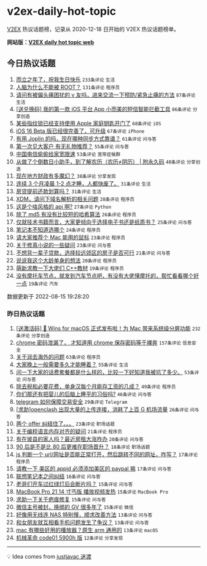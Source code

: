 # v2ex-daily-hot-topic

[V2EX](https://www.v2ex.com/) 热议话题榜，记录从 2020-12-18 日开始的 V2EX 热议话题榜单。

**网站版：[V2EX daily hot topic web](https://boojack.github.io/v2ex-daily-hot-topic-web/)**

## 今日热议话题

<!-- TODAY BEGIN -->

1. [而立之年了，祝我生日快乐](https://www.v2ex.com/t/872884) `233条评论` `生活`
1. [人脑为什么不能被 ROOT？](https://www.v2ex.com/t/872896) `131条评论` `程序员`
1. [请问有被偏头痛困扰的 v 友吗，进来交流一下预防/紧急止痛的方法](https://www.v2ex.com/t/872934) `87条评论` `生活`
1. [[送兑换码] 我的第一款 iOS 平台 App 小而美的短信智能拦截工具](https://www.v2ex.com/t/872853) `86条评论` `分享创造`
1. [某些指纹锁已经支持使用 Apple 家庭钥匙开门了](https://www.v2ex.com/t/872859) `68条评论` `iOS`
1. [iOS 16 Beta 版已经很完善了，可升级](https://www.v2ex.com/t/872912) `67条评论` `iPhone`
1. [有用 Joplin 的吗，现在哪种同步方式靠谱？](https://www.v2ex.com/t/872855) `61条评论` `问与答`
1. [第一次见大客户 有无礼物推荐？](https://www.v2ex.com/t/872929) `55条评论` `问与答`
1. [中国电信偷偷给家宽限速](https://www.v2ex.com/t/872856) `53条评论` `宽带症候群`
1. [从做了个倒数日小助手，到了解农历（农历≠阴历） | 附永久码](https://www.v2ex.com/t/873011) `40条评论` `分享创造`
1. [现在地方财政有多魔幻？](https://www.v2ex.com/t/872860) `38条评论` `分享发现`
1. [连续 3 个月凌晨 1-2 点才睡，人都快废了。](https://www.v2ex.com/t/873063) `31条评论` `生活`
1. [房贷提前还款划算吗？](https://www.v2ex.com/t/873039) `31条评论` `生活`
1. [XDM，请问下域名解析的相关问题](https://www.v2ex.com/t/872919) `28条评论` `程序员`
1. [这是个啥风格的 api 啊?](https://www.v2ex.com/t/873010) `27条评论` `Python`
1. [除了 md5 有没有比较短的哈希算法](https://www.v2ex.com/t/873030) `26条评论` `程序员`
1. [仅就技术书籍而言，大家更倾向于选择电子书还是纸质书？](https://www.v2ex.com/t/872963) `25条评论` `问与答`
1. [笔记本不知道选哪个](https://www.v2ex.com/t/872965) `24条评论` `程序员`
1. [请大家推荐个 Mac 能用的鼠标](https://www.v2ex.com/t/872974) `23条评论` `程序员`
1. [关于修真小说的一些疑问](https://www.v2ex.com/t/872945) `23条评论` `问与答`
1. [不想背一辈子贷款，选择较远郊区的房子是否可行](https://www.v2ex.com/t/873036) `21条评论` `问与答`
1. [说说我这个大龄单身的想法](https://www.v2ex.com/t/873012) `20条评论` `程序员`
1. [萌新求教一下大佬们 C++教材](https://www.v2ex.com/t/873046) `19条评论` `程序员`
1. [没有摩托车节点，就发到汽车节点吧，有没有大佬懂摩托的，帮忙看看哪个好一点](https://www.v2ex.com/t/873018) `19条评论` `汽车`

数据更新于 2022-08-15 19:28:20

<!-- TODAY END -->

### 昨日热议话题

<!-- YESTERDAY BEGIN -->

1. [[送激活码] 🎉 Wins for macOS 正式发布啦！为 Mac 带来系统级分屏功能](https://www.v2ex.com/t/872787) `232条评论` `分享创造`
1. [chrome 密码泄漏了， 才知道用 chrome 保存密码等于裸奔](https://www.v2ex.com/t/872745) `157条评论` `信息安全`
1. [关于润去海外的问题](https://www.v2ex.com/t/872740) `63条评论` `程序员`
1. [大家晚上一般需要多久才能睡着？](https://www.v2ex.com/t/872754) `55条评论` `生活`
1. [问一下大家的话费套餐都是什么样的，比较一下好知道我被坑了多少。](https://www.v2ex.com/t/872790) `53条评论` `问与答`
1. [除去税和必要花费，单身汉每个月能存工资的几成？](https://www.v2ex.com/t/872742) `49条评论` `程序员`
1. [你们那还有把婴儿的后脑上睡平的习俗吗?](https://www.v2ex.com/t/872773) `46条评论` `问与答`
1. [telegram 如何保障交易安全](https://www.v2ex.com/t/872772) `29条评论` `Telegram`
1. [[求助]openclash 出现大量的上传连接，消耗了上百 G 机场流量](https://www.v2ex.com/t/872764) `26条评论` `问与答`
1. [两个 offer 纠结住了。。。](https://www.v2ex.com/t/872821) `23条评论` `职场话题`
1. [关于编程语言内存对齐的疑问](https://www.v2ex.com/t/872792) `21条评论` `程序员`
1. [有在坡县的家人吗？最近房租大涨咋办](https://www.v2ex.com/t/872798) `20条评论` `问与答`
1. [90 后是不是比 80 后更难在职场晋升？](https://www.v2ex.com/t/872781) `18条评论` `职场话题`
1. [js 判断一个 url/网址是否能正常打开，然后跳转不同的网址，咋写？](https://www.v2ex.com/t/872818) `17条评论` `程序员`
1. [请教一下 美区的 appid 必须添加美区的 paypal 嘛](https://www.v2ex.com/t/872813) `17条评论` `问与答`
1. [联想笔记本之间纠结](https://www.v2ex.com/t/872753) `16条评论` `问与答`
1. [老哥们开车过红绿灯后会断片吗？](https://www.v2ex.com/t/872793) `15条评论` `问与答`
1. [MacBook Pro 21 14 寸丐版 播放视频发热](https://www.v2ex.com/t/872769) `15条评论` `MacBook Pro`
1. [求助一下关于疤痕修复](https://www.v2ex.com/t/872714) `15条评论` `问与答`
1. [微信主号被封，换绑的 GV 很多年了](https://www.v2ex.com/t/872711) `15条评论` `微信`
1. [好像用无线连 NAS 特别慢，顺求改善方法](https://www.v2ex.com/t/872814) `13条评论` `问与答`
1. [和女朋友就互相看手机问题发生了争议？](https://www.v2ex.com/t/872816) `13条评论` `问与答`
1. [mac 有哪些好用的播放器？原生 arm 通用的](https://www.v2ex.com/t/872738) `13条评论` `macOS`
1. [机械革命 code01 5900h 版](https://www.v2ex.com/t/872717) `12条评论` `分享发现`

<!-- YESTERDAY END -->

---

💡 Idea comes from [justjavac 迷渡](https://github.com/justjavac/)
